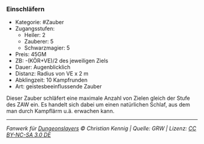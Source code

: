 ### Einschläfern

- Kategorie: #Zauber
- Zugangsstufen:
  - Heiler: 2
  - Zauberer: 5
  - Schwarzmagier: 5
- Preis: 45GM
- ZB: -(KÖR+VE)/2 des jeweiligen Ziels
- Dauer: Augenblicklich
- Distanz: Radius von VE x 2 m
- Abklingzeit: 10 Kampfrunden
- Art: geistesbeeinflussende Zauber



Dieser Zauber schläfert eine maximale Anzahl von Zielen gleich der Stufe des ZAW ein. Es handelt sich dabei um einen natürlichen Schlaf, aus dem man durch Kampflärm u.ä. erwachen kann.

---

_Fanwerk für [Dungeonslayers](https://www.dungeonslayers.net/) © Christian Kennig | Quelle: GRW | Lizenz: [CC BY-NC-SA 3.0 DE](https://creativecommons.org/licenses/by-nc-sa/3.0/de/)_
